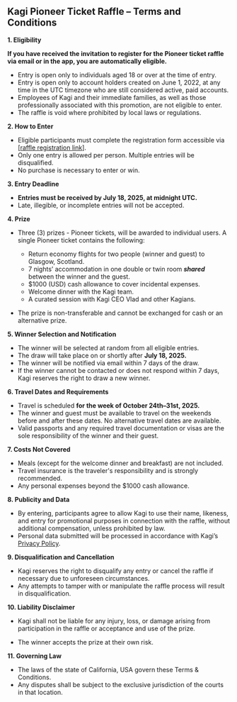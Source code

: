 ## 

## **Kagi Pioneer Ticket Raffle – Terms and Conditions**

**1\. Eligibility**

**If you have received the invitation to register for the Pioneer ticket raffle via email or in the app, you are automatically eligible.** 

* Entry is open only to individuals aged 18 or over at the time of entry.  
* Entry is open only to account holders created on June 1, 2022, at any time in the UTC timezone who are still considered active, paid accounts.   
* Employees of Kagi and their immediate families, as well as those professionally associated with this promotion, are not eligible to enter.  
* The raffle is void where prohibited by local laws or regulations.

**2\. How to Enter**

* Eligible participants must complete the registration form accessible via \[[raffle registration link](https://form.kagi.com/PioneerRaffle)\].  
* Only one entry is allowed per person. Multiple entries will be disqualified.  
* No purchase is necessary to enter or win.

**3\. Entry Deadline**

* **Entries must be received by July 18, 2025, at midnight UTC.**  
* Late, illegible, or incomplete entries will not be accepted.

**4\. Prize**

* Three (3) prizes \- Pioneer tickets, will be awarded to individual users. A single Pioneer ticket contains the following: 

  * Return economy flights for two people (winner and guest) to Glasgow, Scotland.  
  * 7 nights’ accommodation in one double or twin room ***shared*** between the winner and the guest.  
  * $1000 (USD) cash allowance to cover incidental expenses.  
  * Welcome dinner with the Kagi team.  
  * A curated session with Kagi CEO Vlad and other Kagians. 

* The prize is non-transferable and cannot be exchanged for cash or an alternative prize.

**5\. Winner Selection and Notification**

* The winner will be selected at random from all eligible entries.  
* The draw will take place on or shortly after **July 18, 2025\.**  
* The winner will be notified via email within 7 days of the draw.  
* If the winner cannot be contacted or does not respond within 7 days, Kagi reserves the right to draw a new winner.

**6\. Travel Dates and Requirements**

* Travel is scheduled **for the week of October 24th–31st, 2025\.**  
* The winner and guest must be available to travel on the weekends before and after these dates. No alternative travel dates are available.  
* Valid passports and any required travel documentation or visas are the sole responsibility of the winner and their guest.

**7\. Costs Not Covered**

* Meals (except for the welcome dinner and breakfast) are not included.  
* Travel insurance is the traveler's responsibility and is strongly recommended.  
* Any personal expenses beyond the $1000 cash allowance.

**8\. Publicity and Data**

* By entering, participants agree to allow Kagi to use their name, likeness, and entry for promotional purposes in connection with the raffle, without additional compensation, unless prohibited by law.  
* Personal data submitted will be processed in accordance with Kagi’s [Privacy Policy](https://kagi.com/privacy).

**9\. Disqualification and Cancellation**

* Kagi reserves the right to disqualify any entry or cancel the raffle if necessary due to unforeseen circumstances.  
* Any attempts to tamper with or manipulate the raffle process will result in disqualification.

**10\. Liability Disclaimer**

* Kagi shall not be liable for any injury, loss, or damage arising from participation in the raffle or acceptance and use of the prize.

* The winner accepts the prize at their own risk.

**11\. Governing Law**

* The laws of the state of California, USA govern these Terms & Conditions.   
* Any disputes shall be subject to the exclusive jurisdiction of the courts in that location.  
